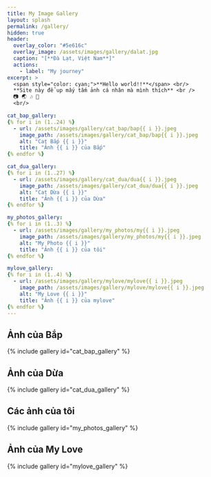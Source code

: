 ```yaml
---
title: My Image Gallery
layout: splash
permalink: /gallery/
hidden: true
header:
  overlay_color: "#5e616c"
  overlay_image: /assets/images/gallery/dalat.jpg
  caption: "[**Đà Lạt, Việt Nam**]"
  actions:
    - label: "My journey"
excerpt: >
  <span style="color: cyan;">**Hello world!!**</span> <br/>
  **Site này để up mấy tấm ảnh cá nhân mà mình thích** <br />
  📷 🌏 🎶 💖 
  <br/>

cat_bap_gallery:
{% for i in (1..24) %}
  - url: /assets/images/gallery/cat_bap/bap{{ i }}.jpeg
    image_path: /assets/images/gallery/cat_bap/bap{{ i }}.jpeg
    alt: "Cat Bắp {{ i }}"
    title: "Ảnh {{ i }} của Bắp"
{% endfor %}

cat_dua_gallery:
{% for i in (1..27) %}
  - url: /assets/images/gallery/cat_dua/dua{{ i }}.jpeg
    image_path: /assets/images/gallery/cat_dua/dua{{ i }}.jpeg
    alt: "Cat Dừa {{ i }}"
    title: "Ảnh {{ i }} của Dừa"
{% endfor %}

my_photos_gallery:
{% for i in (1..3) %}
  - url: /assets/images/gallery/my_photos/my{{ i }}.jpeg
    image_path: /assets/images/gallery/my_photos/my{{ i }}.jpeg
    alt: "My Photo {{ i }}"
    title: "Ảnh {{ i }} của tôi"
{% endfor %}

mylove_gallery:
{% for i in (1..4) %}
  - url: /assets/images/gallery/mylove/mylove{{ i }}.jpeg
    image_path: /assets/images/gallery/mylove/mylove{{ i }}.jpeg
    alt: "My Love {{ i }}"
    title: "Ảnh {{ i }} của mylove"
{% endfor %}
---
```


## Ảnh của Bắp

{% include gallery id="cat_bap_gallery" %}

## Ảnh của Dừa

{% include gallery id="cat_dua_gallery" %}

## Các ảnh của tôi

{% include gallery id="my_photos_gallery" %}

## Ảnh của My Love

{% include gallery id="mylove_gallery" %}
